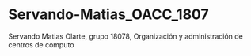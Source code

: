 # Servando-Matias_OACC_1807
Servando Matias Olarte, grupo 18078, Organización y administración de centros de computo 
